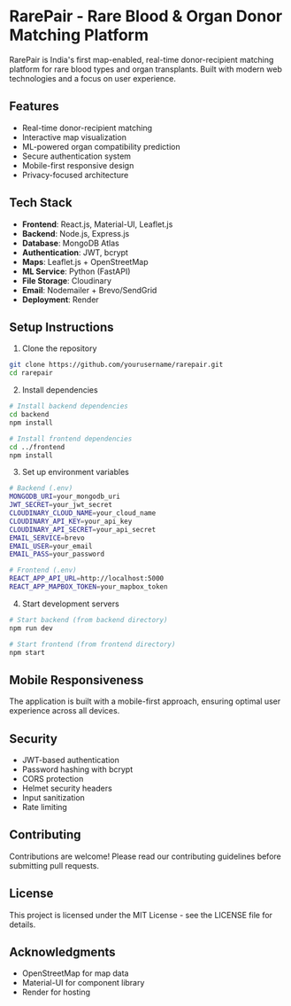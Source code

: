 # RarePair - Rare Blood & Organ Donor Matching Platform

RarePair is India's first map-enabled, real-time donor-recipient matching platform for rare blood types and organ transplants. Built with modern web technologies and a focus on user experience.

## Features

- Real-time donor-recipient matching
- Interactive map visualization
- ML-powered organ compatibility prediction
- Secure authentication system
- Mobile-first responsive design
- Privacy-focused architecture

## Tech Stack

- **Frontend**: React.js, Material-UI, Leaflet.js
- **Backend**: Node.js, Express.js
- **Database**: MongoDB Atlas
- **Authentication**: JWT, bcrypt
- **Maps**: Leaflet.js + OpenStreetMap
- **ML Service**: Python (FastAPI)
- **File Storage**: Cloudinary
- **Email**: Nodemailer + Brevo/SendGrid
- **Deployment**: Render

## Setup Instructions

1. Clone the repository
```bash
git clone https://github.com/yourusername/rarepair.git
cd rarepair
```

2. Install dependencies
```bash
# Install backend dependencies
cd backend
npm install

# Install frontend dependencies
cd ../frontend
npm install
```

3. Set up environment variables
```bash
# Backend (.env)
MONGODB_URI=your_mongodb_uri
JWT_SECRET=your_jwt_secret
CLOUDINARY_CLOUD_NAME=your_cloud_name
CLOUDINARY_API_KEY=your_api_key
CLOUDINARY_API_SECRET=your_api_secret
EMAIL_SERVICE=brevo
EMAIL_USER=your_email
EMAIL_PASS=your_password

# Frontend (.env)
REACT_APP_API_URL=http://localhost:5000
REACT_APP_MAPBOX_TOKEN=your_mapbox_token
```

4. Start development servers
```bash
# Start backend (from backend directory)
npm run dev

# Start frontend (from frontend directory)
npm start
```

## Mobile Responsiveness

The application is built with a mobile-first approach, ensuring optimal user experience across all devices.

## Security

- JWT-based authentication
- Password hashing with bcrypt
- CORS protection
- Helmet security headers
- Input sanitization
- Rate limiting

## Contributing

Contributions are welcome! Please read our contributing guidelines before submitting pull requests.

## License

This project is licensed under the MIT License - see the LICENSE file for details.

## Acknowledgments

- OpenStreetMap for map data
- Material-UI for component library
- Render for hosting 
